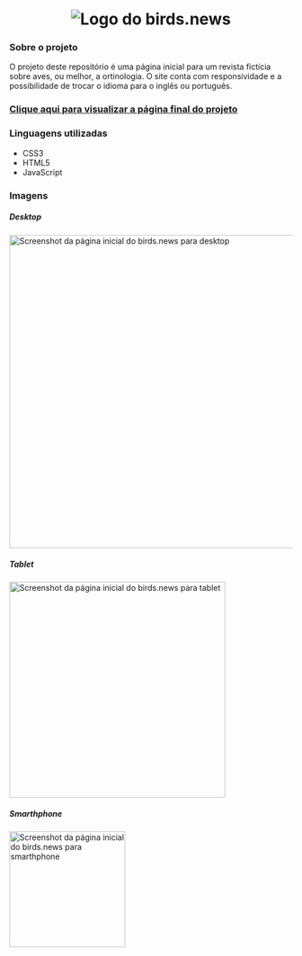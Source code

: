 <div align="center">
  <h1><img src="https://user-images.githubusercontent.com/99208505/172742362-64ebb2c1-8070-4235-ad0a-300610e7b3a3.png" alt="Logo do birds.news"></h1>
</div>
<div>
  <h3>Sobre o projeto</h3>
  <p>O projeto deste repositório é uma página inicial para um revista fictícia sobre aves, ou melhor, a ortinologia. O site conta com responsividade e a possibilidade de trocar o idioma para o inglês ou português.</p>

  ### [Clique aqui para visualizar a página final do projeto](https://thenextbunny.github.io/birds-news/)
  
  <h3>Linguagens utilizadas</h3>
  <ul>
    <li>CSS3</li>
    <li>HTML5</li>
    <li>JavaScript</li>
  </ul>

  <h3>Imagens</h3>
  <h5>Desktop</h5>
  <img src="https://user-images.githubusercontent.com/99208505/172743742-a4188270-745b-4b6f-a5ea-90ab667f3ae2.png" alt="Screenshot da página inicial do birds.news para desktop" width="557.5px">

  <h5>Tablet</h5>
  <img src="https://user-images.githubusercontent.com/99208505/172743850-7951cd0b-260d-491d-9682-941a5abd0a7c.png" alt="Screenshot da página inicial do birds.news para tablet" width="384px">

  <h5>Smarthphone</h5>
  <img src="https://user-images.githubusercontent.com/99208505/172744023-1ff6a13e-912d-4a95-a8b0-39f336994436.png" alt="Screenshot da página inicial do birds.news para smarthphone" width="206px">
</div>
